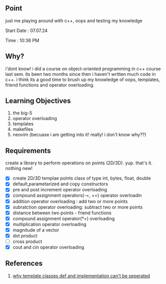 ## Point

just me playing around with c++, oops and testing my knowledge

Start Date : 07.07.24

Time : 10:36 PM

## Why?

i'dont know! i did a course on object-oriented programming in c++ course last sem. its been two months since then i haven't written much code in c++. i think its a good time to brush up my knowledge of oops, templates, friend functions and operator overloading.

## Learning Objectives

1. the big-5
2. operator overloading
3. templates
4. makefiles
5. neovim (becuase i am getting into it! really! i don't know why??)

## Requirements

create a library to perform operations on points (2D/3D). yup. that's it. nothing new!

- [x] create 2D/3D templae points class of type int, bytes, float, double
- [x] default,parametarized and copy constructors
- [x] pre and post increment operator overloading
- [x] compound assignment operators(-=, +=) operator overloadin
- [x] addition operator overloading : add two or more points
- [x] subratction operator overloading: subtract two or more points
- [x] distance between two points - friend functions
- [x] compound assignment operator(\*=) overloading
- [x] multiplication operator overloading
- [x] magnitude of a vector
- [x] dot product
- [ ] cross product
- [x] cout and cin operator overloading

## References

1. [why template classes def and implementation can't be seperated](https://isocpp.org/wiki/faq/templates#templates-defn-vs-decl)
